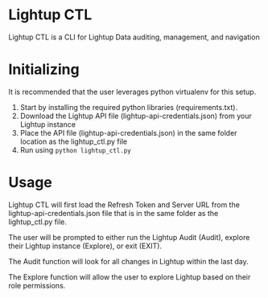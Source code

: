 # Lightup CTL

Lightup CTL is a CLI for Lightup Data auditing, management, and navigation

# Initializing

It is recommended that the user leverages python virtualenv for this setup.

1. Start by installing the required python libraries (requirements.txt).
2. Download the Lightup API file (lightup-api-credentials.json) from your Lightup instance
3. Place the API file (lightup-api-credentials.json) in the same folder location as the lightup_ctl.py file
4. Run using `python lightup_ctl.py`

# Usage

Lightup CTL will first load the Refresh Token and Server URL from the lightup-api-credentials.json file
that is in the same folder as the lightup_ctl.py file.

The user will be prompted to either run the Lightup Audit (Audit), explore their Lightup instance (Explore), or exit (EXIT).

The Audit function will look for all changes in Lightup within the last day.

The Explore function will allow the user to explore Lightup based on their role permissions.
